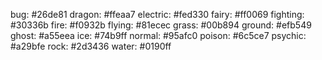 bug: #26de81
dragon: #ffeaa7
electric: #fed330
fairy: #ff0069
fighting: #30336b
fire: #f0932b
flying: #81ecec
grass: #00b894
ground: #efb549
ghost: #a55eea
ice: #74b9ff
normal: #95afc0
poison: #6c5ce7
psychic: #a29bfe
rock: #2d3436
water: #0190ff
